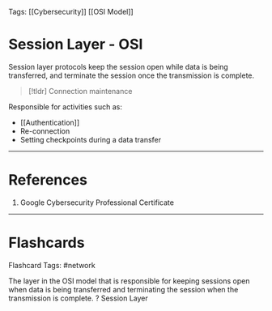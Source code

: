 Tags: [[Cybersecurity]] [[OSI Model]]
# Session Layer - OSI

Session layer protocols keep the session open while data is being transferred, and terminate the session once the transmission is complete.

> [!tldr] 
> Connection maintenance

Responsible for activities such as:
- [[Authentication]]
- Re-connection
- Setting checkpoints during a data transfer

---
# References

1. Google Cybersecurity Professional Certificate

---
# Flashcards

Flashcard Tags: #network 

The layer in the OSI model that is responsible for keeping sessions open when data is being transferred and terminating the session when the transmission is complete.
?
Session Layer